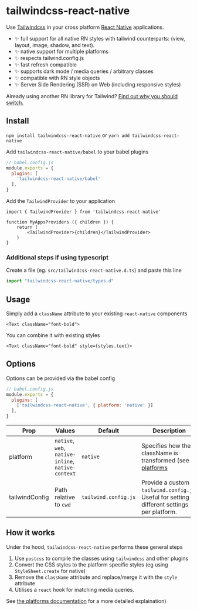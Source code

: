 # tailwindcss-react-native

Use [Tailwindcss](https://tailwindcss.com/) in your cross platform [React Native](https://reactnative.dev/) applications.

* :sparkles: full support for all native RN styles with tailwind counterparts: (view, layout, image, shadow, and text).
* :sparkles: native support for multiple platforms 
* :sparkles: respects tailwind.config.js
* :sparkles: fast refresh compatible
* :sparkles: supports dark mode / media queries / arbitrary classes
* :sparkles: compatible with RN style objects
* :sparkles: Server Side Rendering (SSR) on Web (including responsive styles)

Already using another RN library for Tailwind? [Find out why you should switch.](https://github.com/marklawlor/tailwindcss-react-native/blob/main/docs/library-comparision.md)

## Install

`npm install tailwindcss-react-native` or `yarn add tailwindcss-react-native`

Add `tailwindcss-react-native/babel` to your babel plugins 

```js
// babel.config.js
module.exports = {
  plugins: [
    'tailwindcss-react-native/babel'
  ],
}
```
Add the `TailwindProvider` to your application

```JSX
import { TailwindProvider } from 'tailwindcss-react-native'

function MyAppsProviders ({ children }) {
    return (
        <TailwindProvider>{children}</TailwindProvider>
    )
}
```

### Additional steps if using typescript

Create a file (eg. `src/tailwindcss-react-native.d.ts`) and paste this line

```js
import "tailwindcss-react-native/types.d"
```

## Usage

Simply add a `className` attribute to your existing `react-native` components

```JSX
<Text className="font-bold">
```

You can combine it with existing styles

```JSX
<Text className="font-bold" style={styles.text}>
```

## Options

Options can be provided via the babel config

```js
// babel.config.js
module.exports = {
  plugins: [
    ['tailwindcss-react-native', { platform: 'native' }]
  ],
}
```

Prop      | Values               | Default  | Description         
----------|----------------------|----------|----------------------
platform | `native`, `web`, `native-inline`, `native-context` | `native` | Specifies how the className is transformed (see [platforms](https://github.com/marklawlor/tailwindcss-react-native/blob/main/docs/platforms.md) 
tailwindConfig | Path relative to `cwd` | `tailwind.config.js` | Provide a custom `tailwind.config.js`. Useful for setting different settings per platform.


## How it works

Under the hood, `tailwindcss-react-native` performs these general steps

1. Use `postcss` to compile the classes using `tailwindcss` and other plugins
1. Convert the CSS styles to the platform specific styles (eg using `StyleSheet.create` for native)
1. Remove the `className` attribute and replace/merge it with the `style` attribute
1. Utilises a `react` hook for matching media queries.

 See [the platforms documentation](https://github.com/marklawlor/tailwindcss-react-native/blob/main/docs/platforms.md) for a more detailed explaination)
